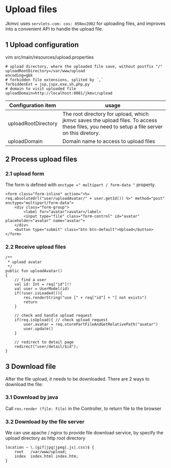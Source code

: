 # Upload files

Jkmvc uses `servlets.com: cos: 05Nov2002` for uploading files, and improves into a convenient API to handle the upload file.

## 1 Upload configuration

vim src/main/resources/upload.properties

```
# upload directory, where the uploaded file save, without postfix "/"
uploadRootDirectory=/var/www/upload
encoding=gbk
# forbidden file extensions, splited by `,`
forbiddenExt = jsp,jspx,exe,sh,php,py
# domain to visit uploaded file
uploadDomain=http://localhost:8081/jkmvc/upload
```

Configuration item | usage
--- | ---
uploadRootDirectory | The root directory for upload, which jkmvc saves the upload files. To access these files, you need to setup a file server on this diretory.
uploadDomain | Domain name to access to upload files

## 2 Process upload files

### 2.1 upload form

The form is defined with `enctype =" multipart / form-data "` property.

```
<form class="form-inline" action="<%= req.absoluteUrl("user/uploadAvatar/" + user.getId()) %>" method="post" enctype="multipart/form-data">
    <div class="form-group">
        <label for="avatar">avatar</label>
        <input type="file" class="form-control" id="avatar" placeholder="avatar" name="avatar">
    </div>
    <button type="submit" class="btn btn-default">Upload</button>
</form>
```

### 2.2 Receive upload files

```
/**
 * upload avatar
 */
public fun uploadAvatar()
{
    // find a user
    val id: Int = req["id"]!!
    val user = UserModel(id)
    if(!user.isLoaded()){
        res.renderString("use [" + req["id"] + "] not exists")
        return
    }

    // check and handle upload request
    if(req.isUpload){ // check upload request
        user.avatar = req.storePartFileAndGetRelativePath("avatar")
        user.update()
    }

    // redirect to detail page
    redirect("user/detail/$id");
}
```

## 3 Download file

After the file upload, it needs to be downloaded. There are 2 ways to download the file:

### 3.1 Download by java

Call `res.render (file: File)` in the Controller, to return file to the browser

### 3.2 Download by the file server

We can use apache / nginx to provide file download service, by specify the upload directory as http root directory

```
location ~ \.(gif|jpg|jpeg|.js|.css)$ {
    root   /var/www/upload;
    index  index.html index.htm;
}

```

